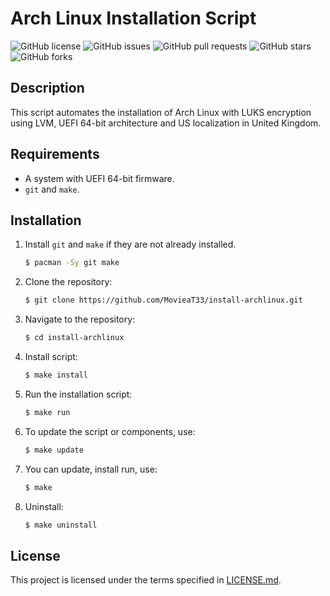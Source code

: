 # Arch Linux Installation Script

![GitHub license](https://img.shields.io/github/license/MovieaT33/install-archlinux)
![GitHub issues](https://img.shields.io/github/issues/MovieaT33/install-archlinux)
![GitHub pull requests](https://img.shields.io/github/issues-pr/MovieaT33/install-archlinux)
![GitHub stars](https://img.shields.io/github/stars/MovieaT33/install-archlinux)
![GitHub forks](https://img.shields.io/github/forks/MovieaT33/install-archlinux)

## Description

This script automates the installation of Arch Linux with LUKS encryption using LVM, UEFI 64-bit architecture and US localization in United Kingdom.

## Requirements

- A system with UEFI 64-bit firmware.
- `git` and `make`.

## Installation

1. Install `git` and `make` if they are not already installed.

    ```bash
    $ pacman -Sy git make
    ```

2. Clone the repository:

    ```bash
    $ git clone https://github.com/MovieaT33/install-archlinux.git
    ```

3. Navigate to the repository:

    ```bash
    $ cd install-archlinux
    ```

4. Install script:

    ```bash
    $ make install
    ```

5. Run the installation script:

    ```bash
    $ make run
    ```

6. To update the script or components, use:

    ```bash
    $ make update
    ```

7. You can update, install run, use:

    ```bash
    $ make
    ```

7. Uninstall:

    ```bash
    $ make uninstall
    ```

## License

This project is licensed under the terms specified in [LICENSE.md](LICENSE.md).
